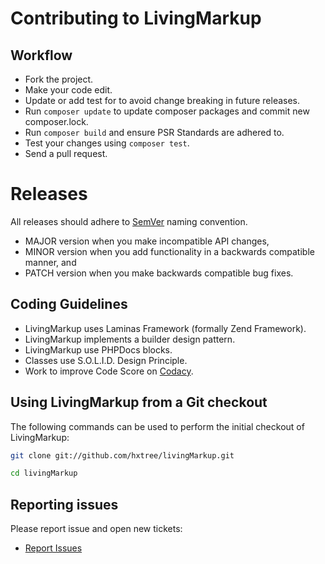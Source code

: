 # Contributing to LivingMarkup

## Workflow

*  Fork the project.
*  Make your code edit.
*  Update or add test for to avoid change breaking in future releases.
*  Run `composer update` to update composer packages and commit new composer.lock.
*  Run `composer build` and ensure PSR Standards are adhered to.
*  Test your changes using `composer test`.
*  Send a pull request.

# Releases
All releases should adhere to [SemVer](https://semver.org/) naming convention.
*   MAJOR version when you make incompatible API changes,
*   MINOR version when you add functionality in a backwards compatible manner, and
*   PATCH version when you make backwards compatible bug fixes.

## Coding Guidelines

*  LivingMarkup uses Laminas Framework (formally Zend Framework).
*  LivingMarkup implements a builder design pattern.
*  LivingMarkup use PHPDocs blocks.
*  Classes use S.O.L.I.D. Design Principle.
*  Work to improve Code Score on [Codacy](https://app.codacy.com/manual/hxtree/LivingMarkup).

## Using LivingMarkup from a Git checkout

The following commands can be used to perform the initial checkout of LivingMarkup:

```bash
git clone git://github.com/hxtree/livingMarkup.git

cd livingMarkup
```

## Reporting issues

Please report issue and open new tickets:

*  [Report Issues](https://github.com/hxtree/livingMarkup/issues)
